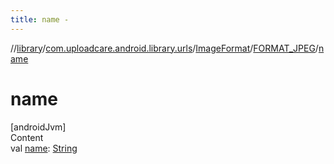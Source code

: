 ```yaml
---
title: name -
---
```

//[library](../../../index.md)/[com.uploadcare.android.library.urls](../../index.md)/[ImageFormat](../index.md)/[FORMAT_JPEG](index.md)/[name](name.md)



# name  
[androidJvm]  
Content  
val [name](name.md): [String](https://kotlinlang.org/api/latest/jvm/stdlib/kotlin/-string/index.html)  



